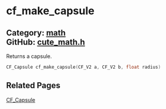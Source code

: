 [](../header.md ':include')

# cf_make_capsule

Category: [math](/api_reference?id=math)  
GitHub: [cute_math.h](https://github.com/RandyGaul/cute_framework/blob/master/include/cute_math.h)  
---

Returns a capsule.

```cpp
CF_Capsule cf_make_capsule(CF_V2 a, CF_V2 b, float radius)
```

## Related Pages

[CF_Capsule](/collision/cf_capsule.md)  

